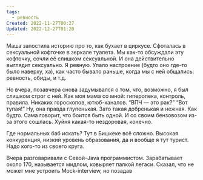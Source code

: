 ```yaml
---
tags:
  - ревность
Created: 2022-11-27T00:27
Updated: 2022-12-27T01:20
---
```

Маша запостила историю про то, как бухает в циркусе. Сфоталась в сексуальной кофточке в зеркале туалета. Мы как-то обсуждали эту кофточку, сочли её слишком сексуальной. И она действительно выглядит сексуально. Я ревную. Упало настроение (будто оно где-то было наверху, ха), как часто бывало раньше, когда мы с ней общались: ревность, обиды, и т.д.

Но вчера, позавчера снова задумывался о том, что, возможно, я был слишком строг с ней. Как моя мама со мной: гиперопека, контроль, правила. Никаких гороскопов, ютюб-каналов. “ВПЧ — это рак?” “Вот тупая!” Ну, она правда глупенькая. Зато такая добренькая и нежная. Как будто. Сама говорит, что боится быть одной. И со своим бензовозом из-за этого сошлась. Хуйня какая-то нездоровая, конечно.

Где нормальных баб искать? Тут в Бишкеке всё сложно. Высокая конкуренция, низкий уровень образования, да и вообще я тут турист. Надо кого-то из своего круга.

Вчера разговаривали с Севой-Java программистом. Зарабатывает около 170, называется мидлом, ковыряет палкой легаси. Сказал, что не может мне устроить Mock-interview, но позадав